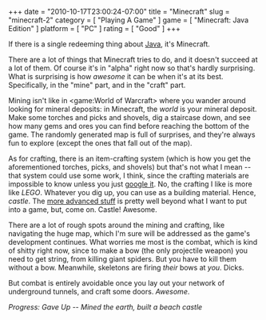 +++
date = "2010-10-17T23:00:24-07:00"
title = "Minecraft"
slug = "minecraft-2"
category = [ "Playing A Game" ]
game = [ "Minecraft: Java Edition" ]
platform = [ "PC" ]
rating = [ "Good" ]
+++

If there is a single redeeming thing about <a href="http://en.wikipedia.org/wiki/Java_(programming_language)">Java</a>, it's Minecraft.

There are a lot of things that Minecraft tries to do, and it doesn't succeed at a lot of them.  Of course it's in "alpha" right now so that's hardly surprising.  What is surprising is how <i>awesome</i> it can be when it's at its best.  Specifically, in the "mine" part, and in the "craft" part.

Mining isn't like in <game:World of Warcraft> where you wander around looking for mineral deposits: in Minecraft, the <i>world</i> is your mineral deposit.  Make some torches and picks and shovels, dig a staircase down, and see how many gems and ores you can find before reaching the bottom of the game.  The randomly generated map is full of surprises, and they're always fun to explore (except the ones that fall out of the map).

As for crafting, there is an item-crafting system (which is how you get the aforementioned torches, picks, and shovels) but that's not what I mean -- that system could use some work, I think, since the crafting materials are impossible to know unless you just <a href="http://www.minecraftwiki.net/wiki/Crafting">google it</a>.  No, the crafting I like is more like <i>LEGO</i>.  Whatever you dig up, you can use as a building material.  Hence, <i>castle</i>.  The <a href="http://www.minecraftwiki.net/wiki/Redstone_circuits">more advanced stuff</a> is pretty well beyond what I want to put into a game, but, come on.  Castle!  Awesome.

There are a lot of rough spots around the mining and crafting, like navigating the huge map, which I'm sure will be addressed as the game's development continues.  What worries me most is the combat, which is kind of shitty right now, since to make a bow (the only projectile weapon) you need to get string, from killing giant spiders.  But you have to kill them without a bow.  Meanwhile, skeletons are firing <i>their</i> bows at <i>you</i>.  Dicks.

But combat is entirely avoidable once you lay out your network of underground tunnels, and craft some doors.  <i>Awesome</i>.

<i>Progress: Gave Up -- Mined the earth, built a beach castle</i>
